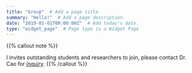 ```yaml
---
title: "Group"  # Add a page title.
summary: "Hello!"  # Add a page description.
date: "2019-01-01T00:00:00Z"  # Add today's date.
type: "widget_page"  # Page type is a Widget Page
---
```


{{% callout note %}}

I invites outstanding students and researchers to join, please contact Dr. Cao for *[inquiry](contact/)*.
{{% /callout %}}
